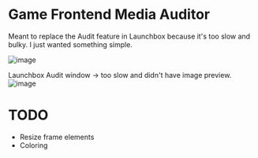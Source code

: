 # Game Frontend Media Auditor

Meant to replace the Audit feature in Launchbox because it's too slow and bulky. I just wanted something simple.

![image](https://github.com/dsync89/game-frontend-media-auditor/assets/12208390/2986204a-89fc-4db8-8c3c-d86b0ec40a6b)

Launchbox Audit window -> too slow and didn't have image preview.
![image](https://github.com/dsync89/game-frontend-media-auditor/assets/12208390/d85214fb-491b-4814-aad0-a4c1ca44fbff)

# TODO
- Resize frame elements
- Coloring
